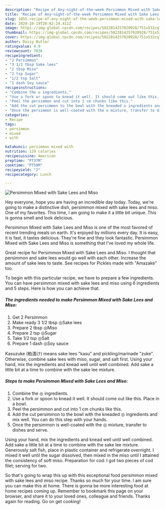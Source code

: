 ```yaml
---
description: "Recipe of Any-night-of-the-week Persimmon Mixed with Sake Lees and Miso"
title: "Recipe of Any-night-of-the-week Persimmon Mixed with Sake Lees and Miso"
slug: 1055-recipe-of-any-night-of-the-week-persimmon-mixed-with-sake-lees-and-miso
date: 2020-10-19T20:02:24.411Z
image: https://img-global.cpcdn.com/recipes/5022814257020928/751x532cq70/persimmon-mixed-with-sake-lees-and-miso-recipe-main-photo.jpg
thumbnail: https://img-global.cpcdn.com/recipes/5022814257020928/751x532cq70/persimmon-mixed-with-sake-lees-and-miso-recipe-main-photo.jpg
cover: https://img-global.cpcdn.com/recipes/5022814257020928/751x532cq70/persimmon-mixed-with-sake-lees-and-miso-recipe-main-photo.jpg
author: Daisy Butler
ratingvalue: 4.9
reviewcount: 7036
recipeingredient:
- "2 Persimmon"
- "3 1/2 tbsp Sake lees"
- "2 tbsp Miso"
- "2 tsp Sugar"
- "1/2 tsp Salt"
- "1 dash Soy sauce"
recipeinstructions:
- "Combine the ◎ ingredients."
- "Use a fork or spoon to knead it well. It should come out like this. Place in a bowl."
- "Peel the persimmon and cut into 1 cm chunks like this."
- "Add the cut persimmon to the bowl with the kneaded ◎ ingredients and mix well. You can do this step with your hands."
- "Once the persimmon is well-coated with the ◎ mixture, transfer to dishes and serve."
categories:
- Recipe
tags:
- persimmon
- mixed
- with

katakunci: persimmon mixed with 
nutrition: 129 calories
recipecuisine: American
preptime: "PT37M"
cooktime: "PT50M"
recipeyield: "2"
recipecategory: Lunch

---
```



![Persimmon Mixed with Sake Lees and Miso](https://img-global.cpcdn.com/recipes/5022814257020928/751x532cq70/persimmon-mixed-with-sake-lees-and-miso-recipe-main-photo.jpg)

Hey everyone, hope you are having an incredible day today. Today, we're going to make a distinctive dish, persimmon mixed with sake lees and miso. One of my favorites. This time, I am going to make it a little bit unique. This is gonna smell and look delicious.

Persimmon Mixed with Sake Lees and Miso is one of the most favored of recent trending meals on earth. It's enjoyed by millions every day. It is easy, it is fast, it tastes delicious. They're fine and they look fantastic. Persimmon Mixed with Sake Lees and Miso is something that I've loved my whole life.

Great recipe for Persimmon Mixed with Sake Lees and Miso. I thought that persimmon and sake lees would go well with each other. Increase the amount of sake lees to taste. See recipes for Pickles made with &#34;Amazake&#34; too.


To begin with this particular recipe, we have to prepare a few ingredients. You can have persimmon mixed with sake lees and miso using 6 ingredients and 5 steps. Here is how you can achieve that.

<!--inarticleads1-->

##### The ingredients needed to make Persimmon Mixed with Sake Lees and Miso:

1. Get 2 Persimmon
1. Make ready 3 1/2 tbsp ◎Sake lees
1. Prepare 2 tbsp ◎Miso
1. Prepare 2 tsp ◎Sugar
1. Take 1/2 tsp ◎Salt
1. Prepare 1 dash ◎Soy sauce


Kasuzuke (粕漬け) means sake lees &#34;kasu&#34; and pickling/marinade &#34;zuke&#34;. Otherwise, combine sake lees with miso, sugar, and salt first. Using your hand, mix the ingredients and knead well until well combined. Add sake a little bit at a time to combine with the sake lee mixture. 

<!--inarticleads2-->

##### Steps to make Persimmon Mixed with Sake Lees and Miso:

1. Combine the ◎ ingredients.
1. Use a fork or spoon to knead it well. It should come out like this. Place in a bowl.
1. Peel the persimmon and cut into 1 cm chunks like this.
1. Add the cut persimmon to the bowl with the kneaded ◎ ingredients and mix well. You can do this step with your hands.
1. Once the persimmon is well-coated with the ◎ mixture, transfer to dishes and serve.


Using your hand, mix the ingredients and knead well until well combined. Add sake a little bit at a time to combine with the sake lee mixture. Generously salt fish, place in plastic container and refrigerate overnight. I mixed it well until the sugar dissolved, then mixed in the miso until I attained the consistency of soft miso. Preparation for cod: I got two pieces of cod filet; serving for two. 

So that's going to wrap this up with this exceptional food persimmon mixed with sake lees and miso recipe. Thanks so much for your time. I am sure you can make this at home. There is gonna be more interesting food at home recipes coming up. Remember to bookmark this page on your browser, and share it to your loved ones, colleague and friends. Thanks again for reading. Go on get cooking!
